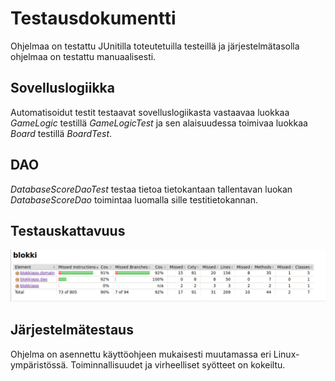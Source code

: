 # Testausdokumentti

Ohjelmaa on testattu JUnitilla toteutetuilla testeillä ja järjestelmätasolla ohjelmaa on testattu manuaalisesti.

## Sovelluslogiikka
Automatisoidut testit testaavat sovelluslogiikasta vastaavaa luokkaa _GameLogic_ testillä _GameLogicTest_ ja sen alaisuudessa toimivaa luokkaa _Board_ testillä _BoardTest_.

## DAO
_DatabaseScoreDaoTest_ testaa tietoa tietokantaan tallentavan luokan _DatabaseScoreDao_ toimintaa luomalla sille testitietokannan.

## Testauskattavuus
![alt text](/dokumentointi/kuvat/testausdokumenttikattavuus.png)

## Järjestelmätestaus
Ohjelma on asennettu käyttöohjeen mukaisesti muutamassa eri Linux-ympäristössä. Toiminnallisuudet ja virheelliset syötteet on kokeiltu.
